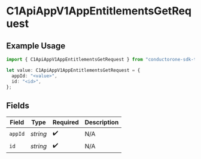 # C1ApiAppV1AppEntitlementsGetRequest

## Example Usage

```typescript
import { C1ApiAppV1AppEntitlementsGetRequest } from "conductorone-sdk-typescript/sdk/models/operations";

let value: C1ApiAppV1AppEntitlementsGetRequest = {
  appId: "<value>",
  id: "<id>",
};
```

## Fields

| Field              | Type               | Required           | Description        |
| ------------------ | ------------------ | ------------------ | ------------------ |
| `appId`            | *string*           | :heavy_check_mark: | N/A                |
| `id`               | *string*           | :heavy_check_mark: | N/A                |